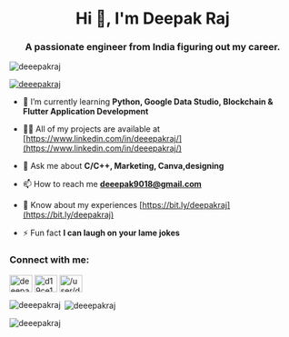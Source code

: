 <!--
- 👋 Hi, I’m @DeeepakRaj
- 👀 I’m interested in Privacy & Security.
- 🌱 I’m currently learning Blockchain
- 💞️ I’m looking to collaborate on Anything for which you have the faith in.
- 📫 How to reach me 
     Email :: Deeepak9018@gmail.com 
     Linkedin :: https://www.linkedin.com/in/deeepakraj/

-->
<!---
DeeepakRaj/DeeepakRaj is a ✨ special ✨ repository because its `README.md` (this file) appears on your GitHub profile.
You can click the Preview link to take a look at your changes.
--->


<h1 align="center">Hi 👋, I'm Deepak Raj</h1>
<h3 align="center">A passionate engineer from India figuring out my career.</h3>

<p align="left"> <img src="https://komarev.com/ghpvc/?username=deeepakraj&label=Profile%20views&color=0e75b6&style=flat" alt="deeepakraj" /> </p>

<p align="left"> <a href="https://github.com/ryo-ma/github-profile-trophy"><img src="https://github-profile-trophy.vercel.app/?username=deeepakraj" alt="deeepakraj" /></a> </p>

- 🌱 I’m currently learning **Python, Google Data Studio, Blockchain & Flutter Application Development**

- 👨‍💻 All of my projects are available at [https://www.linkedin.com/in/deeepakraj/](https://www.linkedin.com/in/deeepakraj/)

- 💬 Ask me about **C/C++, Marketing, Canva,designing**

- 📫 How to reach me **deeepak9018@gmail.com**

- 📄 Know about my experiences [https://bit.ly/deepakraj](https://bit.ly/deepakraj)

- ⚡ Fun fact **I can laugh on your lame jokes**

<h3 align="left">Connect with me:</h3>
<p align="left">
<a href="https://linkedin.com/in/deeepakraj" target="blank"><img align="center" src="https://raw.githubusercontent.com/rahuldkjain/github-profile-readme-generator/master/src/images/icons/Social/linked-in-alt.svg" alt="deeepakraj" height="30" width="40" /></a>
<a href="https://www.hackerrank.com/d19ce159" target="blank"><img align="center" src="https://raw.githubusercontent.com/rahuldkjain/github-profile-readme-generator/master/src/images/icons/Social/hackerrank.svg" alt="d19ce159" height="30" width="40" /></a>
<a href="https://auth.geeksforgeeks.org/user//user/deeepak_raj" target="blank"><img align="center" src="https://raw.githubusercontent.com/rahuldkjain/github-profile-readme-generator/master/src/images/icons/Social/geeks-for-geeks.svg" alt="/user/deeepak_raj" height="30" width="40" /></a>
</p>

<p><img align="left" src="https://github-readme-stats.vercel.app/api/top-langs?username=deeepakraj&show_icons=true&locale=en&layout=compact" alt="deeepakraj" /></p>

<p>&nbsp;<img align="center" src="https://github-readme-stats.vercel.app/api?username=deeepakraj&show_icons=true&locale=en" alt="deeepakraj" /></p>

<p><img align="center" src="https://github-readme-streak-stats.herokuapp.com/?user=deeepakraj&" alt="deeepakraj" /></p>
